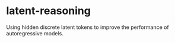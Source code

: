 # latent-reasoning
Using hidden discrete latent tokens to improve the performance of autoregressive models.
